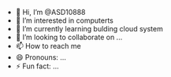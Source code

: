 - 👋 Hi, I’m @ASD10888
- 👀 I’m interested in computerts
- 🌱 I’m currently learning bulding cloud system 
- 💞️ I’m looking to collaborate on ...
- 📫 How to reach me 
- 😄 Pronouns: ...
- ⚡ Fun fact: ...

<!---
ASD10888/ASD10888 is a ✨ special ✨ repository because its `README.md` (this file) appears on your GitHub profile.
You can click the Preview link to take a look at your changes.
--->
